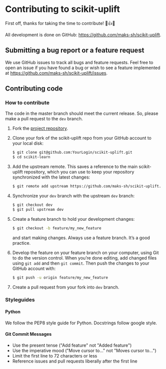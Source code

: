 # Contributing to scikit-uplift

First off, thanks for taking the time to contribute! 🙌👍🎉

All development is done on GitHub: https://github.com/maks-sh/scikit-uplift.

## Submitting a bug report or a feature request

We use GitHub issues to track all bugs and feature requests.
Feel free to open an issue if you have found a bug or wish to see a feature implemented at https://github.com/maks-sh/scikit-uplift/issues.

## Contributing code

### How to contribute

The code in the master branch should meet the current release. 
So, please make a pull request to the ``dev`` branch.

1. Fork the [project repository](https://github.com/maks-sh/scikit-uplift).
2. Clone your fork of the scikit-uplift repo from your GitHub account to your local disk:
    ``` bash
    $ git clone git@github.com:YourLogin/scikit-uplift.git
    $ cd scikit-learn
    ```
3. Add the upstream remote. This saves a reference to the main scikit-uplift repository, which you can use to keep your repository synchronized with the latest changes:
    ``` bash
    $ git remote add upstream https://github.com/maks-sh/scikit-uplift.git
    ```
4. Synchronize your ``dev`` branch with the upstream ``dev`` branch:
    ``` bash
    $ git checkout dev
    $ git pull upstream dev
    ```
5. Create a feature branch to hold your development changes:
    ``` bash
    $ git checkout -b feature/my_new_feature
    ```
    and start making changes. Always use a feature branch. It’s a good practice.
6. Develop the feature on your feature branch on your computer, using Git to do the version control. When you’re done editing, add changed files using ``git add`` and then ``git commit``.
Then push the changes to your GitHub account with:

    ``` bash
    $ git push -u origin feature/my_new_feature
    ```
7. Create a pull request from your fork into ``dev`` branch.

### Styleguides

#### Python

We follow the PEP8 style guide for Python. Docstrings follow google style.

#### Git Commit Messages

* Use the present tense ("Add feature" not "Added feature")
* Use the imperative mood ("Move cursor to..." not "Moves cursor to...")
* Limit the first line to 72 characters or less
* Reference issues and pull requests liberally after the first line